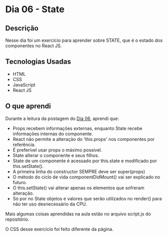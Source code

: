 # Dia 06 - State

## Descrição

Nesse dia foi um exercício para aprender sobre STATE, que é o estado dos componentes no React JS.

## Tecnologias Usadas

* HTML
* CSS
* JavaScript
* React JS

## O que aprendi

Durante a leitura da postagem do [Dia 06](https://www.newline.co/fullstack-react/30-days-of-react/day-6/), aprendi que:

* Props recebem informações externas, enquanto State recebe informações internas do componente.
* React não permite a alteração do 'this.props' nos componentes por referência.
* É preferível usar props o máximo possível.
* State alterar o componente e seus filhos.
* State de um componente é acessado por this.state e modificado por this.setState().
* A primeira linha do constructor SEMPRE deve ser super(props)
* O método do ciclo de vida componentDidMount() vai ser explicado no futuro.
* O this.setState() vai alterar apenas os elementos que sofreram alteração.
* Só por no State objetos e valores que serão utilizados no render() para não ter uso desnecessário da CPU.

Mais algumas coisas aprendidas na aula estão no arquivo script.js do repositório.

O CSS desse exercício foi feito diferente da página.